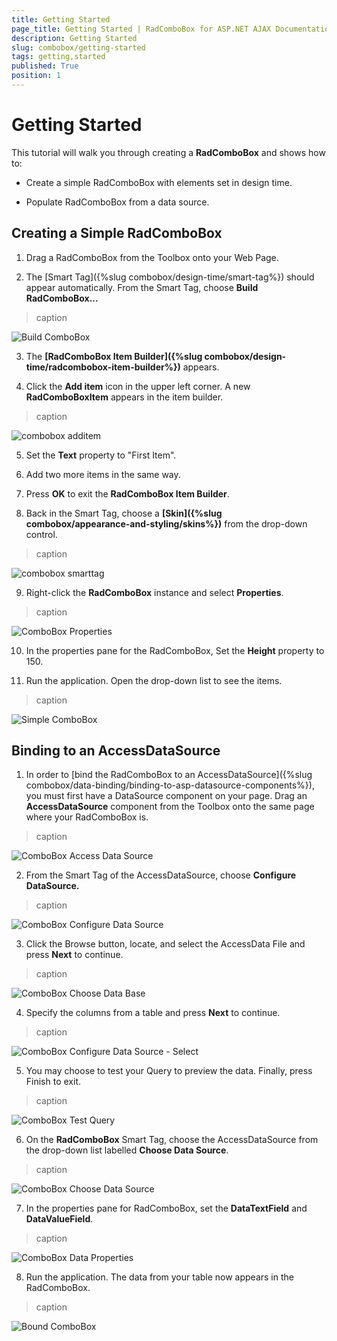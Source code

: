 ```yaml
---
title: Getting Started
page_title: Getting Started | RadComboBox for ASP.NET AJAX Documentation
description: Getting Started
slug: combobox/getting-started
tags: getting,started
published: True
position: 1
---
```


# Getting Started



This tutorial will walk you through creating a **RadComboBox** and shows how to:

* Create a simple RadComboBox with elements set in design time.

* Populate RadComboBox from a data source.

## Creating a Simple RadComboBox

1. Drag a RadComboBox from the Toolbox onto your Web Page.

2. The [Smart Tag]({%slug combobox/design-time/smart-tag%}) should appear automatically. From the Smart Tag, choose **Build RadComboBox...**
>caption 

![Build ComboBox](images/combobox_build.png)

3. The **[RadComboBox Item Builder]({%slug combobox/design-time/radcombobox-item-builder%})** appears.

4. Click the **Add item** icon in the upper left corner. A new **RadComboBoxItem** appears in the item builder.
>caption 

![combobox additem](images/combobox_additem.png)

5. Set the **Text** property to "First Item".

6. Add two more items in the same way.

7. Press **OK** to exit the **RadComboBox Item Builder**.

8. Back in the Smart Tag, choose a **[Skin]({%slug combobox/appearance-and-styling/skins%})** from the drop-down control.
>caption 

![combobox smarttag](images/combobox_smarttag.png)

9. Right-click the **RadComboBox** instance and select **Properties**.
>caption 

![ComboBox Properties](images/combobox_properties.png)

10. In the properties pane for the RadComboBox, Set the **Height** property to 150.

11. Run the application. Open the drop-down list to see the items.
>caption 

![Simple ComboBox](images/combobox_simplecombo.png)

## Binding to an AccessDataSource

1. In order to [bind the RadComboBox to an AccessDataSource]({%slug combobox/data-binding/binding-to-asp-datasource-components%}), you must first have a DataSource component on your page. Drag an **AccessDataSource** component from the Toolbox onto the same page where your RadComboBox is.
>caption 

![ComboBox Access Data Source](images/combobox_accessdatasource.png)

2. From the Smart Tag of the AccessDataSource, choose **Configure DataSource.**
>caption 

![ComboBox Configure Data Source](images/combobox_configuredatasource.png)

3. Click the Browse button, locate, and select the AccessData File and press **Next** to continue.
>caption 

![ComboBox Choose Data Base](images/combobox_chooseadatabase.png)

4. Specify the columns from a table and press **Next** to continue.
>caption 

![ComboBox Configure Data Source - Select](images/combobox_configureselect.png)

5. You may choose to test your Query to preview the data. Finally, press Finish to exit.
>caption 

![ComboBox Test Query](images/combobox_testquery.png)

6. On the **RadComboBox** Smart Tag, choose the AccessDataSource from the drop-down list labelled **Choose Data Source**.
>caption 

![ComboBox Choose Data Source](images/combobox_choosedatasource.png)

7. In the properties pane for RadComboBox, set the **DataTextField** and **DataValueField**.
>caption 

![ComboBox Data Properties](images/combobox_datatextandvalue.png)

8. Run the application. The data from your table now appears in the RadComboBox.
>caption 

![Bound ComboBox](images/combobox_bound.png)
